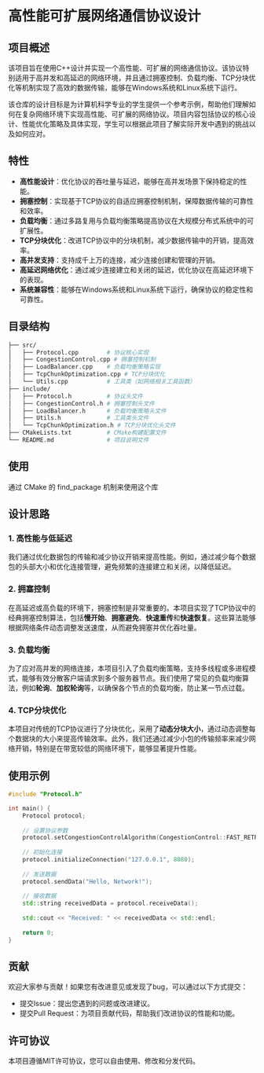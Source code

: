 # 高性能可扩展网络通信协议设计

## 项目概述

该项目旨在使用C++设计并实现一个高性能、可扩展的网络通信协议。该协议特别适用于高并发和高延迟的网络环境，并且通过拥塞控制、负载均衡、TCP分块优化等机制实现了高效的数据传输，能够在Windows系统和Linux系统下运行。

该仓库的设计目标是为计算机科学专业的学生提供一个参考示例，帮助他们理解如何在复杂网络环境下实现高性能、可扩展的网络协议。项目内容包括协议的核心设计、性能优化策略及具体实现，学生可以根据此项目了解实际开发中遇到的挑战以及如何应对。

## 特性

- **高性能设计**：优化协议的吞吐量与延迟，能够在高并发场景下保持稳定的性能。
- **拥塞控制**：实现基于TCP协议的自适应拥塞控制机制，保障数据传输的可靠性和效率。
- **负载均衡**：通过多路复用与负载均衡策略提高协议在大规模分布式系统中的可扩展性。
- **TCP分块优化**：改进TCP协议中的分块机制，减少数据传输中的开销，提高效率。
- **高并发支持**：支持成千上万的连接，减少连接创建和管理的开销。
- **高延迟网络优化**：通过减少连接建立和关闭的延迟，优化协议在高延迟环境下的表现。
- **系统兼容性**：能够在Windows系统和Linux系统下运行，确保协议的稳定性和可靠性。

## 目录结构

```bash
├── src/
│   ├── Protocol.cpp        # 协议核心实现
│   ├── CongestionControl.cpp # 拥塞控制机制
│   ├── LoadBalancer.cpp    # 负载均衡策略实现
│   ├── TcpChunkOptimization.cpp # TCP分块优化
│   └── Utils.cpp           # 工具类（如网络相关工具函数）
├── include/                
│   ├── Protocol.h          # 协议头文件
│   ├── CongestionControl.h # 拥塞控制头文件
│   ├── LoadBalancer.h      # 负载均衡策略头文件
│   ├── Utils.h             # 工具类头文件
│   └── TcpChunkOptimization.h # TCP分块优化头文件
├── CMakeLists.txt          # CMake构建配置文件
└── README.md               # 项目说明文件
```

## 使用
通过 CMake 的 find_package 机制来使用这个库

## 设计思路

### 1. 高性能与低延迟

我们通过优化数据包的传输和减少协议开销来提高性能。例如，通过减少每个数据包的头部大小和优化连接管理，避免频繁的连接建立和关闭，以降低延迟。

### 2. 拥塞控制

在高延迟或高负载的环境下，拥塞控制是非常重要的。本项目实现了TCP协议中的经典拥塞控制算法，包括**慢开始**、**拥塞避免**、**快速重传**和**快速恢复**。这些算法能够根据网络条件动态调整发送速度，从而避免拥塞并优化吞吐量。

### 3. 负载均衡

为了应对高并发的网络连接，本项目引入了负载均衡策略，支持多线程或多进程模式，能够有效分散客户端请求到多个服务器节点。我们使用了常见的负载均衡算法，例如**轮询**、**加权轮询**等，以确保各个节点的负载均衡，防止某一节点过载。

### 4. TCP分块优化

本项目对传统的TCP协议进行了分块优化，采用了**动态分块大小**，通过动态调整每个数据块的大小来提高传输效率。此外，我们还通过减少小包的传输频率来减少网络开销，特别是在带宽较低的网络环境下，能够显著提升性能。

## 使用示例

```cpp
#include "Protocol.h"

int main() {
    Protocol protocol;
    
    // 设置协议参数
    protocol.setCongestionControlAlgorithm(CongestionControl::FAST_RETRANSMIT);
    
    // 初始化连接
    protocol.initializeConnection("127.0.0.1", 8080);
    
    // 发送数据
    protocol.sendData("Hello, Network!");
    
    // 接收数据
    std::string receivedData = protocol.receiveData();
    
    std::cout << "Received: " << receivedData << std::endl;
    
    return 0;
}
```

## 贡献

欢迎大家参与贡献！如果您有改进意见或发现了bug，可以通过以下方式提交：

- 提交Issue：提出您遇到的问题或改进建议。
- 提交Pull Request：为项目贡献代码，帮助我们改进协议的性能和功能。

## 许可协议

本项目遵循MIT许可协议，您可以自由使用、修改和分发代码。
